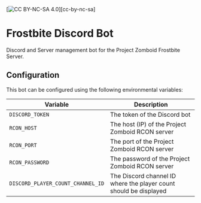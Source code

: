 [![CC BY-NC-SA 4.0][cc-by-nc-sa-shield]][cc-by-nc-sa]
# Frostbite Discord Bot
Discord and Server management bot for the Project Zomboid Frostbite Server.

## Configuration
This bot can be configured using the following environmental variables:

| Variable | Description |
|---|---|
| `DISCORD_TOKEN` | The token of the Discord bot |
| `RCON_HOST` | The host (IP) of the Project Zomboid RCON server |
| `RCON_PORT` | The port of the Project Zomboid RCON server | 
| `RCON_PASSWORD` | The password of the Project Zomboid RCON server |
| `DISCORD_PLAYER_COUNT_CHANNEL_ID` | The Discord channel ID where the player count should be displayed |

[cc-by-nc-sa-shield]: https://img.shields.io/badge/License-CC%20BY--NC--SA%204.0-lightgrey.svg
